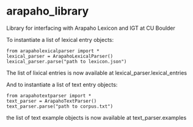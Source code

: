 # arapaho_library

Library for interfacing with Arapaho Lexicon and IGT at CU Boulder

To instantiate a list of lexical entry objects:
```
from arapaholexicalparser import *
lexical_parser = ArapahoLexicalParser()
lexical_parser.parse("path to lexicon.json")
```

The list of lixical entries is now available at lexical_parser.lexical_entries

And to instantiate a list of text entry objects:

```
from arapahotextparser import *
text_parser = ArapahoTextParser()
text_parser.parse("path to corpus.txt")
```

the list of text example objects is now available at text_parser.examples
